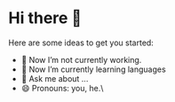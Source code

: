 # Hi there 👋

Here are some ideas to get you started:

- 🔭 Now I’m not currently working.
- 🌱 Now I’m currently learning languages
- 💬 Ask me about ...
- 😄 Pronouns: you, he.\
